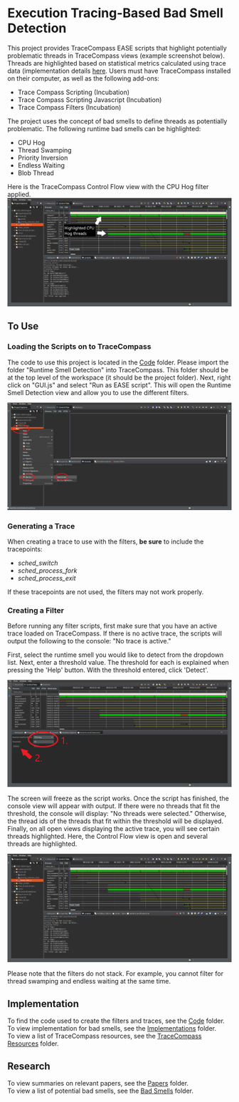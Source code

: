 # Execution Tracing-Based Bad Smell Detection
This project provides TraceCompass EASE scripts that highlight potentially problematic threads in TraceCompass views (example screenshot below). Threads are highlighted based on statistical metrics calculated using trace data (implementation details [here](Implementations/). Users must have TraceCompass installed on their computer, as well as the following add-ons:
* Trace Compass Scripting (Incubation)
* Trace Compass Scripting Javascript (Incubation)
* Trace Compass Filters (Incubation)

The project uses the concept of bad smells to define threads as potentially problematic. The following runtime bad smells can be highlighted: 
* CPU Hog
* Thread Swamping
* Priority Inversion
* Endless Waiting
* Blob Thread

Here is the TraceCompass Control Flow view with the CPU Hog filter applied.
![Results-Explained](Screenshots/Results-Explained.png?raw=true)

## To Use
### Loading the Scripts on to TraceCompass
The code to use this project is located in the [Code](Code/) folder. Please import the folder "Runtime Smell Detection" into TraceCompass. This folder should be at the top level of the workspace (it should be the project folder). Next, right click on "GUI.js" and select "Run as EASE script". This will open the Runtime Smell Detection view and allow you to use the different filters. 

![Starting](Screenshots/Starting.png?raw=true)

### Generating a Trace
When creating a trace to use with the filters, **be sure** to include the tracepoints:
* *sched_switch*
* *sched_process_fork*
* *sched_process_exit*

If these tracepoints are not used, the filters may not work properly.

### Creating a Filter
Before running any filter scripts, first make sure that you have an active trace loaded on TraceCompass. If there is no active trace, the scripts will output the following to the console: "No trace is active."

First, select the runtime smell you would like to detect from the dropdown list. Next, enter a threshold value. The threshold for each is explained when pressing the 'Help' button. With the threshold entered, click 'Detect'. 

![Interface](Screenshots/Interface.png?raw=true)

The screen will freeze as the script works. Once the script has finished, the console view will appear with output. If there were no threads that fit the threshold, the console will display: "No threads were selected." Otherwise, the thread ids of the threads that fit within the threshold will be displayed. Finally, on all open views displaying the active trace, you will see certain threads highlighted. Here, the Control Flow view is open and several threads are highlighted. 

![Results](Screenshots/Results.png?raw=true)

Please note that the filters do not stack. For example, you cannot filter for thread swamping and endless waiting at the same time.

## Implementation
To find the code used to create the filters and traces, see the [Code](Code/) folder.
<br />To view implementation for bad smells, see the [Implementations](Implementations/) folder.
<br />To view a list of TraceCompass resources, see the [TraceCompass Resources](TraceCompass-Resources/) folder.
## Research
To view summaries on relevant papers, see the [Papers](Papers/) folder.
<br />To view a list of potential bad smells, see the [Bad Smells](Bad-Smells/) folder.
